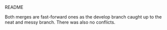 README
<p>Both merges are fast-forward ones as the develop branch caught up to the neat and messy branch. There was also no conflicts.</p>
